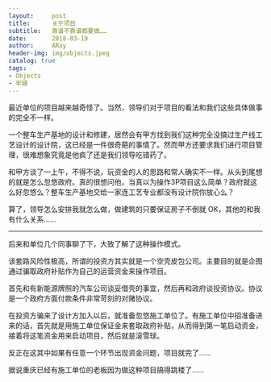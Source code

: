 ```yaml
---
layout:     post
title:      关于项目
subtitle:   靠谱不靠谱都要做……
date:       2018-03-19
author:     ARay
header-img: img/objects.jpeg
catalog: true
tags:
- Objects
- 牢骚
---
```


最近单位的项目越来越奇怪了。当然，领导们对于项目的看法和我们这些具体做事的完全不一样。

一个整车生产基地的设计和修建，居然会有甲方找到我们这种完全没搞过生产线工艺设计的设计院，这已经是一件很奇葩的事情了。然而甲方还要求我们进行项目管理，很难想象究竟是他疯了还是我们领导吃错药了。

和甲方谈了一上午，不得不说，玩资金的人的思路和常人确实不一样。从头到尾想的就是怎么忽悠政府。真的很想问他，当真以为操作3P项目这么简单？政府就这么好忽悠么？整车生产基地交给一家连工艺专业都没有设计院你放心么？

算了，领导怎么安排我就怎么做，做建筑的只要保证房子不倒就 OK，其他的和我有什么关系……

----

后来和单位几个同事聊了下，大致了解了这种操作模式。

该套路风险性极高，所谓的投资方其实就是一个空壳皮包公司。主要目的就是企图通过骗取政府补贴作为自己的运营资金来操作项目。

首先和有新能源牌照的汽车公司谈妥借壳的事宜，然后再和政府谈投资协议。协议是一个政府方面付款条件非常苛刻的对赌协议。

在投资方骗来了设计方加入以后，就准备忽悠施工单位了。有施工单位中招准备进来的话，首先就是用施工单位保证金来套取政府补贴，从而得到第一笔启动资金，接着将这笔资金用来启动项目，然后就是滚雪球。

反正在这其中如果有任意一个环节出现资金问题，项目就完了……

据说重庆已经有施工单位的老板因为做这种项目搞得跳楼了……



